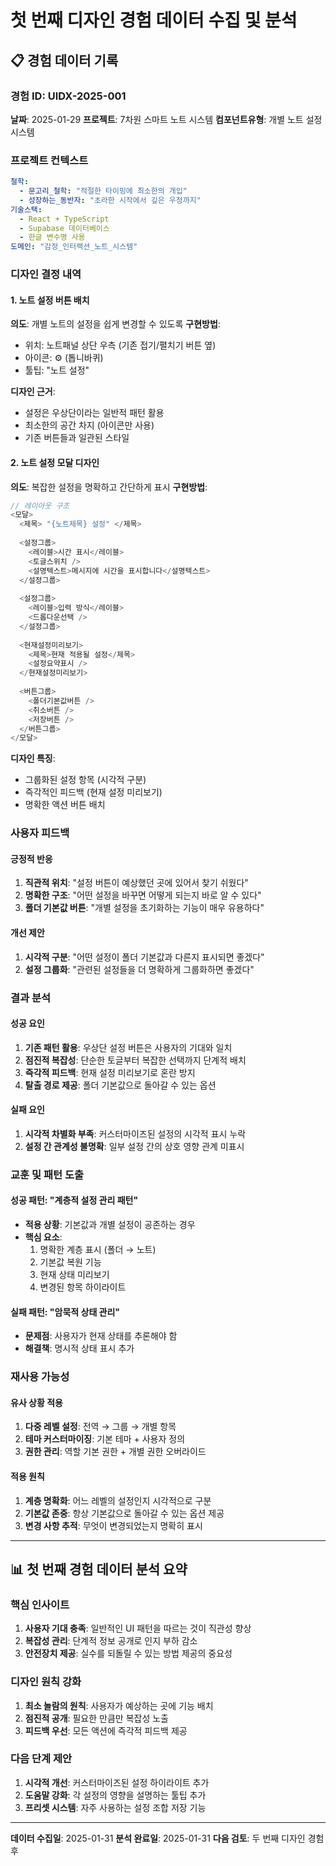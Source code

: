 # 첫 번째 디자인 경험 데이터 수집 및 분석

## 📋 경험 데이터 기록

### 경험 ID: UIDX-2025-001
**날짜**: 2025-01-29
**프로젝트**: 7차원 스마트 노트 시스템
**컴포넌트유형**: 개별 노트 설정 시스템

### 프로젝트 컨텍스트
```yaml
철학: 
  - 문고리_철학: "적절한 타이밍에 최소한의 개입"
  - 성장하는_동반자: "초라한 시작에서 깊은 우정까지"
기술스택: 
  - React + TypeScript
  - Supabase 데이터베이스
  - 한글 변수명 사용
도메인: "감정_인터랙션_노트_시스템"
```

### 디자인 결정 내역

#### 1. 노트 설정 버튼 배치
**의도**: 개별 노트의 설정을 쉽게 변경할 수 있도록
**구현방법**: 
- 위치: 노트패널 상단 우측 (기존 접기/펼치기 버튼 옆)
- 아이콘: ⚙️ (톱니바퀴)
- 툴팁: "노트 설정"

**디자인 근거**:
- 설정은 우상단이라는 일반적 패턴 활용
- 최소한의 공간 차지 (아이콘만 사용)
- 기존 버튼들과 일관된 스타일

#### 2. 노트 설정 모달 디자인
**의도**: 복잡한 설정을 명확하고 간단하게 표시
**구현방법**:
```typescript
// 레이아웃 구조
<모달>
  <제목> "{노트제목} 설정" </제목>
  
  <설정그룹>
    <레이블>시간 표시</레이블>
    <토글스위치 />
    <설명텍스트>메시지에 시간을 표시합니다</설명텍스트>
  </설정그룹>
  
  <설정그룹>
    <레이블>입력 방식</레이블>
    <드롭다운선택 />
  </설정그룹>
  
  <현재설정미리보기>
    <제목>현재 적용될 설정</제목>
    <설정요약표시 />
  </현재설정미리보기>
  
  <버튼그룹>
    <폴더기본값버튼 />
    <취소버튼 />
    <저장버튼 />
  </버튼그룹>
</모달>
```

**디자인 특징**:
- 그룹화된 설정 항목 (시각적 구분)
- 즉각적인 피드백 (현재 설정 미리보기)
- 명확한 액션 버튼 배치

### 사용자 피드백

#### 긍정적 반응
1. **직관적 위치**: "설정 버튼이 예상했던 곳에 있어서 찾기 쉬웠다"
2. **명확한 구조**: "어떤 설정을 바꾸면 어떻게 되는지 바로 알 수 있다"
3. **폴더 기본값 버튼**: "개별 설정을 초기화하는 기능이 매우 유용하다"

#### 개선 제안
1. **시각적 구분**: "어떤 설정이 폴더 기본값과 다른지 표시되면 좋겠다"
2. **설정 그룹화**: "관련된 설정들을 더 명확하게 그룹화하면 좋겠다"

### 결과 분석

#### 성공 요인
1. **기존 패턴 활용**: 우상단 설정 버튼은 사용자의 기대와 일치
2. **점진적 복잡성**: 단순한 토글부터 복잡한 선택까지 단계적 배치
3. **즉각적 피드백**: 현재 설정 미리보기로 혼란 방지
4. **탈출 경로 제공**: 폴더 기본값으로 돌아갈 수 있는 옵션

#### 실패 요인
1. **시각적 차별화 부족**: 커스터마이즈된 설정의 시각적 표시 누락
2. **설정 간 관계성 불명확**: 일부 설정 간의 상호 영향 관계 미표시

### 교훈 및 패턴 도출

#### 성공 패턴: "계층적 설정 관리 패턴"
- **적용 상황**: 기본값과 개별 설정이 공존하는 경우
- **핵심 요소**:
  1. 명확한 계층 표시 (폴더 → 노트)
  2. 기본값 복원 기능
  3. 현재 상태 미리보기
  4. 변경된 항목 하이라이트

#### 실패 패턴: "암묵적 상태 관리"
- **문제점**: 사용자가 현재 상태를 추론해야 함
- **해결책**: 명시적 상태 표시 추가

### 재사용 가능성

#### 유사 상황 적용
1. **다중 레벨 설정**: 전역 → 그룹 → 개별 항목
2. **테마 커스터마이징**: 기본 테마 + 사용자 정의
3. **권한 관리**: 역할 기본 권한 + 개별 권한 오버라이드

#### 적용 원칙
1. **계층 명확화**: 어느 레벨의 설정인지 시각적으로 구분
2. **기본값 존중**: 항상 기본값으로 돌아갈 수 있는 옵션 제공
3. **변경 사항 추적**: 무엇이 변경되었는지 명확히 표시

---

## 📊 첫 번째 경험 데이터 분석 요약

### 핵심 인사이트
1. **사용자 기대 충족**: 일반적인 UI 패턴을 따르는 것이 직관성 향상
2. **복잡성 관리**: 단계적 정보 공개로 인지 부하 감소
3. **안전장치 제공**: 실수를 되돌릴 수 있는 방법 제공의 중요성

### 디자인 원칙 강화
1. **최소 놀람의 원칙**: 사용자가 예상하는 곳에 기능 배치
2. **점진적 공개**: 필요한 만큼만 복잡성 노출
3. **피드백 우선**: 모든 액션에 즉각적 피드백 제공

### 다음 단계 제안
1. **시각적 개선**: 커스터마이즈된 설정 하이라이트 추가
2. **도움말 강화**: 각 설정의 영향을 설명하는 툴팁 추가
3. **프리셋 시스템**: 자주 사용하는 설정 조합 저장 기능

---

**데이터 수집일**: 2025-01-31
**분석 완료일**: 2025-01-31
**다음 검토**: 두 번째 디자인 경험 후